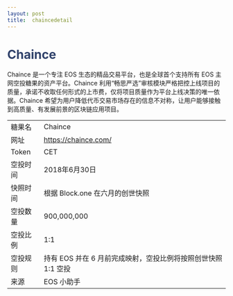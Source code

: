 ```yaml
---
layout: post
title:  chaincedetail
---
```


<h1 style="color: #2F416A">Chaince</h1>
<p>
Chaince 是一个专注 EOS 生态的精品交易平台，也是全球首个支持所有 EOS 主网空投糖果的资产平台。Chaince 利用“畅思严选”审核模块严格把控上线项目的质量，承诺不收取任何形式的上市费，仅将项目质量作为平台上线决策的唯⼀依据。Chaince 希望为用户降低代币交易市场存在的信息不对称，让用户能够接触到高质量、有发展前景的区块链应用项目。
</p>

<table class="center">
  <tbody>
    <tr>
        <td class="tablehalf">糖果名</td>
        <td class="tablehalf">Chaince</td>
    </tr>
    <tr>
        <td>网址</td>
        <td><a href="https://chaince.com/" target="_blank">https://chaince.com/</a></td>
    </tr>
    <tr>
        <td>Token</td>
        <td>CET</td>
    </tr>
    <tr>
        <td>空投时间</td>
        <td>2018年6月30日</td>
    </tr>
    <tr>
        <td>快照时间</td>
        <td>根据 Block.one 在六月的创世快照</td>
    </tr>
    <tr>
        <td>空投数量</td>
        <td>900,000,000</td>
    </tr>
    <tr>
        <td>空投比例</td>
        <td>1:1</td>
    </tr>
    <tr>
        <td>空投规则</td>
        <td>
         持有 EOS 并在 6 月前完成映射，空投比例将按照创世快照 1:1 空投
        </td>
    </tr>
    <tr>
        <td>来源</td>
        <td>EOS 小助手</td>
    </tr>
  </tbody>
</table>